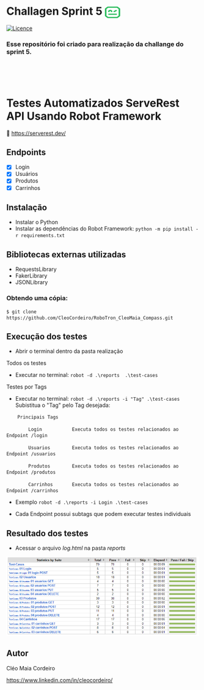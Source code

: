# Challagen Sprint 5 <img align="center" height="30" width="40" src="https://raw.githubusercontent.com/CleoCordeiro/Asserts/main/Asserts/robot-framework.svg" />
[![Licence](https://img.shields.io/github/license/Ileriayo/markdown-badges?style=for-the-badge)](./LICENSE)

### Esse repositório foi criado para realização da challange do sprint 5.

<img src="https://raw.githubusercontent.com/CleoCordeiro/Asserts/main/Asserts/dacing.gif" alt="">
<br/>
<br/>
<br/>

# Testes Automatizados ServeRest API Usando Robot Framework



:shopping_cart: https://serverest.dev/


## Endpoints
- [x] Login
- [x] Usuários
- [x] Produtos
- [x] Carrinhos

## Instalação

- Instalar o Python
- Instalar as dependências do Robot Framework: `python -m pip install -r requirements.txt`

## Bibliotecas externas utilizadas

- RequestsLibrary
- FakerLibrary
- JSONLibrary

### Obtendo uma cópia:

```shell
$ git clone https://github.com/CleoCordeiro/RoboTron_CleoMaia_Compass.git
```

## Execução dos testes
- Abrir o terminal dentro da pasta realização

Todos os testes
- Executar no terminal: `robot -d .\reports  .\test-cases`

Testes por Tags
- Executar no terminal: `robot -d .\reports -i "Tag" .\test-cases`
Subistitua o "Tag" pelo Tag desejada:
```shell
    Principais Tags

        Login           Executa todos os testes relacionados ao Endpoint /login

        Usuarios        Executa todos os testes relacionados ao Endpoint /usuarios

        Produtos        Executa todos os testes relacionados ao Endpoint /produtos

        Carrinhos       Executa todos os testes relacionados ao Endpoint /carrinhos
```
-  Exemplo `robot -d .\reports -i Login .\test-cases`

- Cada Endpoint possui subtags que podem executar testes individuais

## Resultado dos testes

- Acessar o arquivo *log.html* na pasta *reports*

![alt](https://raw.githubusercontent.com/CleoCordeiro/Asserts/main/Asserts/testes%20log.png)


## Autor
Cléo Maia Cordeiro

https://www.linkedin.com/in/cleocordeiro/

